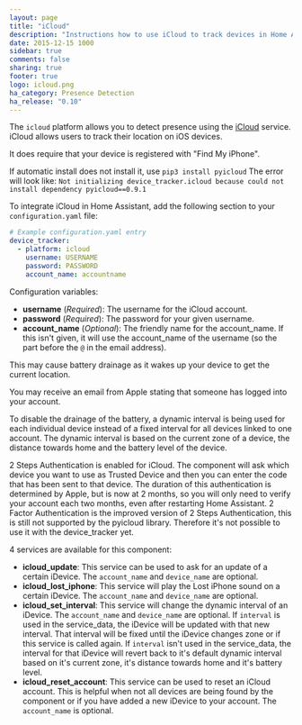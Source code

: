 ```yaml
---
layout: page
title: "iCloud"
description: "Instructions how to use iCloud to track devices in Home Assistant."
date: 2015-12-15 1000
sidebar: true
comments: false
sharing: true
footer: true
logo: icloud.png
ha_category: Presence Detection
ha_release: "0.10"
---
```



The `icloud` platform allows you to detect presence using the [iCloud](https://www.icloud.com/) service. iCloud allows users to track their location on iOS devices. 

It does require that your device is registered with "Find My iPhone".

If automatic install does not install it, use `pip3 install pyicloud`
The error will look like: `Not initializing device_tracker.icloud because could not install dependency pyicloud==0.9.1`

To integrate iCloud in Home Assistant, add the following section to your `configuration.yaml` file:

```yaml
# Example configuration.yaml entry
device_tracker:
  - platform: icloud
    username: USERNAME
    password: PASSWORD
    account_name: accountname
```

Configuration variables:

- **username** (*Required*): The username for the iCloud account.
- **password** (*Required*): The password for your given username.
- **account_name** (*Optional*): The friendly name for the account_name. If this isn't given, it will use the account_name of the username (so the part before the `@` in the email address).

<p class='note warning'>
This may cause battery drainage as it wakes up your device to get the current location.
</p>

<p class='note warning'>
You may receive an email from Apple stating that someone has logged into your account.
</p>

To disable the drainage of the battery, a dynamic interval is being used for each individual device instead of a fixed interval for all devices linked to one account. The dynamic interval is based on the current zone of a device, the distance towards home and the battery level of the device.

2 Steps Authentication is enabled for iCloud. The component will ask which device you want to use as Trusted Device and then you can enter the code that has been sent to that device. The duration of this authentication is determined by Apple, but is now at 2 months, so you will only need to verify your account each two months, even after restarting Home Assistant.
2 Factor Authentication is the improved version of 2 Steps Authentication, this is still not supported by the pyicloud library. Therefore it's not possible to use it with the device_tracker yet.

4 services are available for this component:
- **icloud_update**: This service can be used to ask for an update of a certain iDevice. The `account_name` and `device_name` are optional.
- **icloud_lost_iphone**: This service will play the Lost iPhone sound on a certain iDevice. The `account_name` and `device_name` are optional.
- **icloud_set_interval**: This service will change the dynamic interval of an iDevice. The `account_name` and `device_name` are optional. If `interval` is used in the service_data, the iDevice will be updated with that new interval. That interval will be fixed until the iDevice changes zone or if this service is called again. If `interval` isn't used in the service_data, the interval for that iDevice will revert back to it's default dynamic interval based on it's current zone, it's distance towards home and it's battery level.
- **icloud_reset_account**: This service can be used to reset an iCloud account. This is helpful when not all devices are being found by the component or if you have added a new iDevice to your account. The `account_name` is optional.

